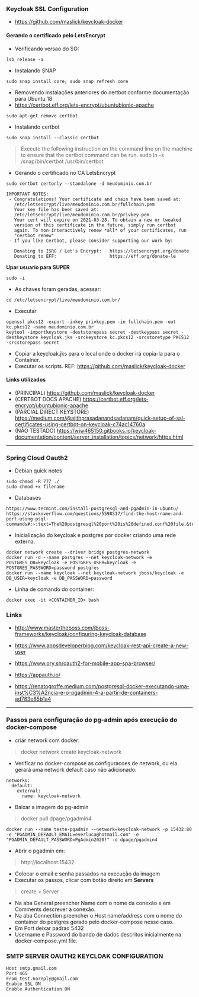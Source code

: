 ### Keycloak SSL Configuration  
* https://github.com/maslick/keycloak-docker  

#### Gerando o certificado pelo LetsEncrypt  
* Verificando versao do SO:
```
lsb_release -a
```
* Instalando SNAP  
```
sudo snap install core; sudo snap refresh core
```
* Removendo instalações anteriores do certbot conforme documentação para Ubuntu 18
* https://certbot.eff.org/lets-encrypt/ubuntubionic-apache  
```
sudo apt-get remove certbot
```
* Instalando certbot  
```
sudo snap install --classic certbot
```
> Execute the following instruction on the command line on the machine to ensure that the certbot command can be run.
> sudo ln -s /snap/bin/certbot /usr/bin/certbot  

* Gerando o certificado no CA LetsEncrypt
```
sudo certbot certonly --standalone -d meudominio.com.br

IMPORTANT NOTES:
 - Congratulations! Your certificate and chain have been saved at:
   /etc/letsencrypt/live/meudominio.com.br/fullchain.pem
   Your key file has been saved at:
   /etc/letsencrypt/live/meudominio.com.br/privkey.pem
   Your cert will expire on 2021-03-28. To obtain a new or tweaked
   version of this certificate in the future, simply run certbot
   again. To non-interactively renew *all* of your certificates, run
   "certbot renew"
 - If you like Certbot, please consider supporting our work by:

   Donating to ISRG / Let's Encrypt:   https://letsencrypt.org/donate
   Donating to EFF:                    https://eff.org/donate-le
```
**Upar usuario para SUPER**
```
sudo -i
```
* As chaves foram geradas, acessar:
```
cd /etc/letsencrypt/live/meudominio.com.br/
```
* Executar
```
openssl pkcs12 -export -inkey privkey.pem -in fullchain.pem -out kc.pkcs12 -name meudominio.com.br  
keytool -importkeystore -deststorepass secret -destkeypass secret -destkeystore keycloak.jks -srckeystore kc.pkcs12 -srcstoretype PKCS12 -srcstorepass secret
```
* Copiar a keycloak.jks para o local onde o docker irá copia-la para o Container.
* Executar os scripts. REF: https://github.com/maslick/keycloak-docker 

#### Links utilizados

* (PRINCIPAL) https://github.com/maslick/keycloak-docker 
* (CERTBOT DOCS APACHE) https://certbot.eff.org/lets-encrypt/ubuntubionic-apache
* (PARCIAL DIRECT KEYSTORE) https://medium.com/@ajithprasadanandsadanam/quick-setup-of-ssl-certificates-using-certbot-on-keycloak-c74ac14760a
* (NÃO TESTADO) https://wjw465150.gitbooks.io/keycloak-documentation/content/server_installation/topics/network/https.html
---
### Spring Cloud Oauth2
  
* Debian quick notes
```
sudo chmod -R 777 ./
sudo chmod +x filename
```
* Databases  
```
https://www.tecmint.com/install-postgresql-and-pgadmin-in-ubuntu/
https://stackoverflow.com/questions/5598517/find-the-host-name-and-port-using-psql-commands#:~:text=The%20postgresql%20port%20is%20defined,conf%20file.&text=Changing%20the%20number%20there%20requires,for%20it%20to%20take%20effect.&text=You%20can%20use%20the%20command,%22%20at%20port%20%22port_number%22.
```
  
* Inicialização do keycloak e postgres por docker criando uma rede externa. 
``` 
docker network create --driver bridge postgres-network
docker run -d --name postgres --net keycloak-network -e POSTGRES_DB=keycloak -e POSTGRES_USER=keycloak -e POSTGRES_PASSWORD=password postgres
docker run --name keycloak --net keycloak-network jboss/keycloak -e DB_USER=keycloak -e DB_PASSWORD=password
```
* Linha de comando do container: 
```
docker exec -it <CONTAINER_ID> bash
```

### Links
* http://www.mastertheboss.com/jboss-frameworks/keycloak/configuring-keycloak-database

* https://www.appsdeveloperblog.com/keycloak-rest-api-create-a-new-user  
* https://www.ory.sh/oauth2-for-mobile-app-spa-browser/  
* https://appauth.io/
  
* https://renatogroffe.medium.com/postgresql-docker-executando-uma-inst%C3%A2ncia-e-o-pgadmin-4-a-partir-de-containers-ad783e85b1a4

-------------------------
### Passos para configuração do pg-admin após execução do docker-compose
  
* criar network com docker:


> docker network create keycloak-network

*  Verificar no docker-compose as configuracoes de network, ou ela gerará uma network default caso não adicionado: 
```
networks:
  default:
    external:
      name: keycloak-network
```

* Baixar a imagem do pg-admin  
> docker pull dpage/pgadmin4

``` 
docker run --name teste-pgadmin --network=keycloak-network -p 15432:80 -e "PGADMIN_DEFAULT_EMAIL=everluca@hotmail.com" -e "PGADMIN_DEFAULT_PASSWORD=PgAdmin2020!" -d dpage/pgadmin4
```

* Abrir o pgadmin em:
> http://localhost:15432 
 * Colocar o email e senha passados na execução da imagem
 * Executar os passos, clicar com botão direito em <b> Servers </b>
 > create > Server  
* Na aba General preencher Name com o nome da conexão e em Comments descrever a conexão.
* Na aba Connection preencher o Host name/address com o nome do container do postgres gerado pelo docker-compose nesse caso.
* Em Port deixar padrao 5432
* Username e Password do bando de dados descritos inicialmente na docker-compose.yml file.

 ### SMTP SERVER OAUTH2 KEYCLOAK CONFIGURATION
   
```
Host smtp.gmail.com
Port 465
From test.noreply@gmail.com
Enable SSL ON
Enable Authentication ON

```